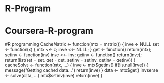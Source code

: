 # R-Program
# Coursera-R-program
#R programming
CacheMatrix <- function(mtx = matrix()) {
    inve <- NULL
    set <- function(x) {
      mtx <<- x;
       inve <<- NULL;
   }     get <- function() return(mtx);
    setinv <- function(inv) inve <<- inv;
    getinv <- function() return(inve);
    return(list(set = set, get = get, setinv = setinv, getinv = getinv))
} cacheSolve <- function(mtx, ...) {
    inve <- mtx$getinv()
    if(!is.null(inve)) {
        message("Getting cached data...")
        return(inve)
    }    data <- mtx$get()
    invserse <- solve(data, ...)
    mtx$setinv(inve)
    return(inve)
}

